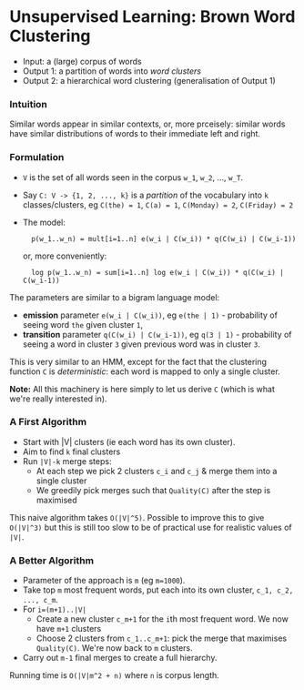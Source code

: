 # Unsupervised Learning: Brown Word Clustering

* Input: a (large) corpus of words
* Output 1: a partition of words into *word clusters*
* Output 2: a hierarchical word clustering (generalisation of Output 1)

### Intuition

Similar words appear in similar contexts, or, more prceisely: similar words have similar distributions of words to their immediate left and right.

### Formulation

* `V` is the set of all words seen in the corpus `w_1`, `w_2`, ..., `w_T`.

* Say `C: V -> {1, 2, ..., k}` is a *partition* of the vocabulary into `k` classes/clusters, eg `C(the) = 1`, `C(a) = 1`, `C(Monday) = 2`, `C(Friday) = 2`
* The model:
	
		p(w_1..w_n) = mult[i=1..n] e(w_i | C(w_i)) * q(C(w_i) | C(w_i-1))

	or, more conveniently:

		log p(w_1..w_n) = sum[i=1..n] log e(w_i | C(w_i)) * q(C(w_i) | C(w_i-1))

The parameters are similar to a bigram language model:

* **emission** parameter `e(w_i | C(w_i))`, eg `e(the | 1)` - probability of seeing word `the` given cluster `1`,
* **transition** parameter `q(C(w_i) | C(w_i-1))`, eg `q(3 | 1)` - probability of seeing a word in cluster `3` given previous word was in cluster `3`.

This is very similar to an HMM, except for the fact that the clustering function `C` is *deterministic*: each word is mapped to only a single cluster.

**Note:** All this machinery is here simply to let us derive `C` (which is what we're really interested in).

### A First Algorithm

* Start with |V| clusters (ie each word has its own cluster).
* Aim to find `k` final clusters
* Run `|V|-k` merge steps:
	- At each step we pick 2 clusters `c_i` and `c_j` & merge them into a single cluster
	- We greedily pick merges such that `Quality(C)` after the step is maximised

This naive algorithm takes `O(|V|^5)`. Possible to improve this to give `O(|V|^3)` but this is still too slow to be of practical use for realistic values of `|V|`.

### A Better Algorithm

* Parameter of the approach is `m` (eg `m=1000`).
* Take top `m` most frequent words, put each into its own cluster, `c_1, c_2, ..., c_m`.
* For `i=(m+1)..|V|`
	- Create a new cluster `c_m+1` for the `i`th most frequent word. We now have `m+1` clusters
	- Choose 2 clusters from `c_1..c_m+1`: pick the merge that maximises `Quality(C)`. We're now back to `m` clusters.
* Carry out `m-1` final merges to create a full hierarchy.

Running time is `O(|V|m^2 + n)` where `n` is corpus length.

